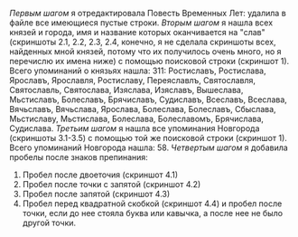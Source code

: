 _Первым шагом_ я отредактировала Повесть Временных Лет: удалила в файле все имеющиеся пустые строки. 
_Вторым шагом_ я нашла всех князей и города, имя и название которых оканчивается на "слав" (скриншоты 2.1, 2.2, 2.3, 2.4, 
конечно, я не сделала скриншоты всех, найденных мной князей, потому что их получилось очень много, но я перечислю их имена ниже) с помощью поисковой строки (скриншот 1). Всего упоминаний о князьях нашла: 311: Ростиславъ, Ростислава, Ярославъ,
Ярославля, Ростиславу, Переяславлъ, Святославля, Святославль, Святослава, Изяслава, Изяславъ, Вышеслава, Мьстиславъ, 
Болеславъ, Брячиславъ, Судиславъ, Всеславъ, Всеслава, Вячьславъ, Вячьслава, Ярослава, Болеслава, Болеславъ, Сбыслава,
Мьстиславу, Мьстислава, Болеслава, Болеславомъ, Брячислава, Судислава. 
_Третьим шагом_ я нашла все упоминания Новгорода (скриншоты 3.1-3.5) с помощью той же поисковой строки (скриншот 1). 
Всего упоминаний Новгорода нашла: 58. 
_Четвертым шагом_ я добавила пробелы после знаков препинания: 
1) Пробел после двоеточия (скриншот 4.1)
2) Пробел после точки с запятой (скриншот 4.2)
3) Пробел после запятой (скриншот 4.3)
4) Пробел перед квадратной скобкой (скриншот 4.4) и пробел после точки, если до нее стояла буква или кавычка, а после нее не было другой точки.

